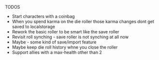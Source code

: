TODOS

- Start characters with a coinbag
- When you spend karma on the die roller those karma changes dont get saved to localstorage
- Rework the basic roller to be smart like the save roller
- Revisit roll synching - save roller is not synching at all now
- Maybe - some kind of save/import feature
- Maybe keep die roll history whne you close the roller
- Support allies with a max-health other than 2
